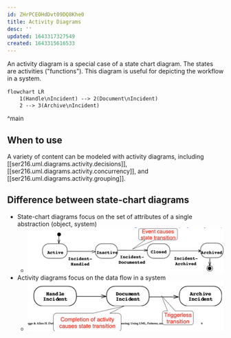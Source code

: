 ```yaml
---
id: ZHrPCEOHdDvt09DQ8Khe0
title: Activity Diagrams
desc: ''
updated: 1643317327549
created: 1643315616533
---
```


An activity diagram is a special case of a state chart diagram. The states are activities ("functions"). This diagram is useful for depicting the workflow in a system.
```mermaid
flowchart LR
    1(Handle\nIncident) --> 2(Document\nIncident)
    2 --> 3(Archive\nIncident)
```
^main
## When to use
A variety of content can be modeled with activity diagrams, including [[ser216.uml.diagrams.activity.decisions]], [[ser216.uml.diagrams.activity.concurrency]], and [[ser216.uml.diagrams.activity.grouping]].
## Difference between state-chart diagrams
- State-chart diagrams focus on the set of attributes of a single abstraction (object, system)
    - ![](/assets/images/2022-01-27-13-46-08.png)
- Activity diagrams focus on the data flow in a system
    - ![](/assets/images/2022-01-27-13-46-34.png)